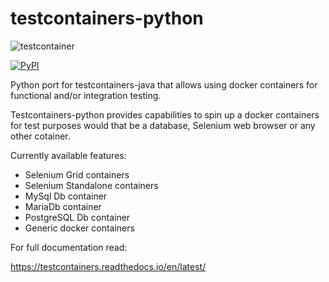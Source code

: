 # testcontainers-python

![testcontainer](http://robertwdempsey.com/wp-content/uploads/2015/10/docker-python.png)

[![PyPI](https://img.shields.io/pypi/v/testcontainers-python.svg?style=flat-square)](https://pypi.python.org/pypi/testcontainers-python)

Python port for testcontainers-java that allows using docker containers for functional and/or integration testing.

Testcontainers-python provides capabilities to spin up a docker containers for test purposes would that be a database, Selenium web browser or any other cotainer.

Currently available features:

* Selenium Grid containers
* Selenium Standalone containers
* MySql Db container
* MariaDb container
* PostgreSQL Db container
* Generic docker containers

For full documentation read:

https://testcontainers.readthedocs.io/en/latest/
